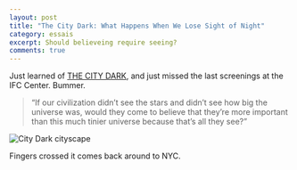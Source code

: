 ```yaml
---
layout: post
title: "The City Dark: What Happens When We Lose Sight of Night"
category: essais
excerpt: Should believeing require seeing?
comments: true
---
```


Just learned of [THE CITY DARK](http://www.thecitydark.com), and just missed the last screenings at the IFC Center. Bummer.  

> “If our civilization didn’t see the stars and didn’t see how big the universe was, would they come to believe that they’re more important than this much tinier universe because that’s all they see?”  

![City Dark cityscape](http://www.vincentbarr.com/assets/images/city-dark-cityscape.png)  

Fingers crossed it comes back around to NYC.  

<a href="https://plus.google.com/+VincentBarr0?rel=author"></a>